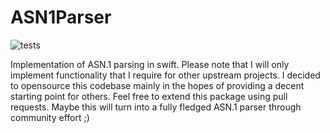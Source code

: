 # ASN1Parser

![tests](https://github.com/DominikHorn/ASN1Parser/actions/workflows/test.yml/badge.svg)

Implementation of ASN.1 parsing in swift. Please note that I will only
implement functionality that I require for other upstream projects. I decided
to opensource this codebase mainly in the hopes of providing a decent starting
point for others. Feel free to extend this package using pull requests. Maybe
this will turn into a fully fledged ASN.1 parser through community effort ;)
